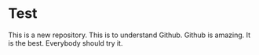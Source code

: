 # Test
This is a new repository.
This is to understand Github.
Github is amazing.
It is the best.
Everybody should try it.
